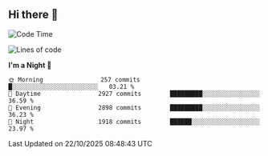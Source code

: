 ## Hi there 👋

<!--
**Wangmerlyn/Wangmerlyn** is a ✨ _special_ ✨ repository because its `README.md` (this file) appears on your GitHub profile.

Here are some ideas to get you started:

- 🔭 I’m currently working on ...
- 🌱 I’m currently learning ...
- 👯 I’m looking to collaborate on ...
- 🤔 I’m looking for help with ...
- 💬 Ask me about ...
- 📫 How to reach me: ...
- 😄 Pronouns: ...
- ⚡ Fun fact: ...
-->
<!--START_SECTION:waka-->
![Code Time](http://img.shields.io/badge/Code%20Time-586%20hrs%204%20mins-blue)

![Lines of code](https://img.shields.io/badge/From%20Hello%20World%20I%27ve%20Written-43.7%20million%20lines%20of%20code-blue)

**I'm a Night 🦉** 

```text
🌞 Morning                257 commits         █░░░░░░░░░░░░░░░░░░░░░░░░   03.21 % 
🌆 Daytime                2927 commits        █████████░░░░░░░░░░░░░░░░   36.59 % 
🌃 Evening                2898 commits        █████████░░░░░░░░░░░░░░░░   36.23 % 
🌙 Night                  1918 commits        ██████░░░░░░░░░░░░░░░░░░░   23.97 % 
```



 Last Updated on 22/10/2025 08:48:43 UTC
<!--END_SECTION:waka-->
